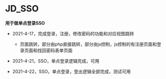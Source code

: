 # JD_SSO

**用于做单点登录SSO**

- 2021-4-17，完成登录，注册，修改密码的功能和对应视图跳转
  - 页面跳转，部分由php直接跳转，部分由js控制，js控制的有注册页面和登录页面和找回密码表单页面

- 2021-4-21，SSO，单点登录逻辑完成，可用
- 2021-4-22，SSO，单点登录，登出逻辑全部完成，测试可用